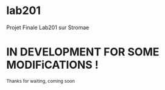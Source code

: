 # lab201
Projet Finale Lab201 sur Stromae


<h1>IN DEVELOPMENT FOR SOME MODIFiCATIONS !</h1>

<small>Thanks for waiting,<span> coming soon</span><small>
